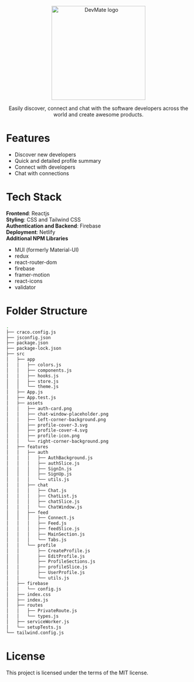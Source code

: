 <p align="center">
  <a href="https://dev-mate.netlify.app/" rel="noopener" target="_blank"><img width="256" src="https://dev-mate.netlify.app/logo.svg" alt="DevMate logo"></a></p>
</p>

<div align="center">
Easily discover, connect and chat with the software developers across the world and create awesome products.
</div>



# Features

- Discover new developers
- Quick and detailed profile summary
- Connect with developers
- Chat with connections

# Tech Stack

<b>Frontend</b>: Reactjs
<br>
<b>Styling</b>: CSS and Tailwind CSS
<br>
<b>Authentication and Backend</b>: Firebase
<br>
<b>Deployment</b>: Netlify
<br>
<b>Additional NPM Libraries</b>
  - MUI (formerly Material-UI)
  - redux
  - react-router-dom
  - firebase
  - framer-motion
  - react-icons
  - validator

# Folder Structure
```bash
.
├── craco.config.js
├── jsconfig.json
├── package.json
├── package-lock.json
├── src
│   ├── app
│   │   ├── colors.js
│   │   ├── components.js
│   │   ├── hooks.js
│   │   ├── store.js
│   │   └── theme.js
│   ├── App.js
│   ├── App.test.js
│   ├── assets
│   │   ├── auth-card.png
│   │   ├── chat-window-placeholder.png
│   │   ├── left-corner-background.png
│   │   ├── profile-cover-3.svg
│   │   ├── profile-cover-4.svg
│   │   ├── profile-icon.png
│   │   └── right-corner-background.png
│   ├── features
│   │   ├── auth
│   │   │   ├── AuthBackground.js
│   │   │   ├── authSlice.js
│   │   │   ├── SignIn.js
│   │   │   ├── SignUp.js
│   │   │   └── utils.js
│   │   ├── chat
│   │   │   ├── Chat.js
│   │   │   ├── ChatList.js
│   │   │   ├── chatSlice.js
│   │   │   └── ChatWindow.js
│   │   ├── feed
│   │   │   ├── Connect.js
│   │   │   ├── Feed.js
│   │   │   ├── feedSlice.js
│   │   │   ├── MainSection.js
│   │   │   └── Tabs.js
│   │   └── profile
│   │       ├── CreateProfile.js
│   │       ├── EditProfile.js
│   │       ├── ProfileSections.js
│   │       ├── profileSlice.js
│   │       ├── UserProfile.js
│   │       └── utils.js
│   ├── firebase
│   │   └── config.js
│   ├── index.css
│   ├── index.js
│   ├── routes
│   │   ├── PrivateRoute.js
│   │   └── types.js
│   ├── serviceWorker.js
│   └── setupTests.js
└── tailwind.config.js

```

# License

This project is licensed under the terms of the MIT license.